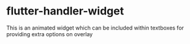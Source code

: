 # flutter-handler-widget
This is an animated widget which can be included within textboxes for providing extra options on overlay
